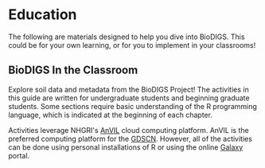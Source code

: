 # Education

The following are materials designed to help you dive into BioDIGS. This could be for your own learning, or for you to implement in your classrooms!

## BioDIGS In the Classroom

Explore soil data and metadata from the BioDIGS Project! The activities in this guide are written for undergraduate students and beginning graduate students. Some sections require basic understanding of the R programming language, which is indicated at the beginning of each chapter.

Activities leverage NHGRI's [AnVIL](https://anvilproject.org/) cloud computing platform. AnVIL is the preferred computing platform for the [GDSCN](https://www.gdscn.org/home). However, all of the activities can be done using personal installations of R or using the online [Galaxy](usegalaxy.org) portal.
